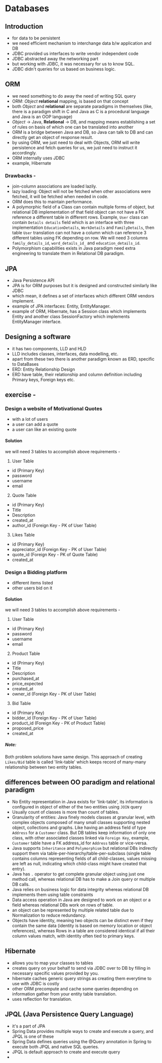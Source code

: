# Databases

## Introduction
- for data to be persistent
- we need efficient mechanism to interchange data b/w application and DB
- JDBC provided us interfaces to write vendor independent code
- JDBC abstracted away the networking part
- but working with JDBC, it was necessary for us to know SQL.
- JDBC didn't queries for us based on business logic.

## ORM
- we need something to do away the need of writing SQL query
- ORM: _Object_ **relational** mapping, is based on that concept
- both _Object_ and **relational** are separate paradigms in themselves (like, there is a paradigm shift in C and Java as C is a procedural language and Java is an OOP language)
- _Object_ -> Java, **Relational** -> DB, and mapping means establishing a set of rules on basis of which one can be translated into another
- ORM is a bridge between Java and DB, so Java can talk to DB and can directly get an object of response result.
- by using ORM, we just need to deal with Objects, ORM will write persistence and fetch queries for us, we just need to instruct it accordingly.
- ORM internally uses JDBC
- example, Hibernate

### Drawbacks -
- join-column associations are loaded lazily.
- lazy loading: Object will not be fetched when other associations were fetched, it will be fetched when needed in code.
- ORM does this to maintain performance.
- A polymorphic field of a Class can contain multiple forms of object, but relational DB implementation of that field object can not have a FK reference a different table in different rows. Example, `User` class can contain `Details details` field which is an interface with three implementation `EducationDetails`, `WorkDetails` and `FamilyDetails`, then table `User` translation can not have a column which can reference 3 different tables using FK depending on row. We will need 3 columns `family_details_id`, `word_details_id_` and `education_details_id`.
- Polymorphism capabilities exists in Java paradigm need extra engineering to translate them in Relational DB paradigm.

## JPA
- Java Persistence API
- JPA is for ORM purposes but it is designed and constructed similarly like JDBC
- which mean, it defines a set of interfaces which different ORM vendors implement.
- example of JPA interfaces: Entity, EntityManager.
- example of ORM, Hibernate, has a Session class which implements Entity and another class SessionFactory which implements EntityManager interface.

## Designing a software
- it has two components, LLD and HLD
- LLD includes classes, interfaces, data modelling, etc.
- apart from these two there is another paradigm known as ERD, specific to DataBases
- ERD: Entity Relationship Design
- ERD have table, their relationship and column definition including Primary keys, Foreign keys etc.

## exercise - 
### Design a website of Motivational Quotes
- with a lot of users
- a user can add a quote
- a user can like an existing quote

#### Solution
we will need 3 tables to accomplish above requirements -
1. User Table
- id (Primary Key)
- password
- username
- email

2. Quote Table
- id (Primary Key)
- Title
- Description
- created_at
- author_id (Foreign Key - PK of User Table)

3. Likes Table
- id (Primary Key)
- appreciator_id (Foreign Key - PK of User Table)
- quote_id (Foreign Key - PK of Quote Table)
- created_at

### Design a Bidding platform
- different items listed
- other users bid on it

#### Solution
we will need 3 tables to accomplish above requirements -
1. User Table
- id (Primary Key)
- password
- username
- email

2. Product Table
- id (Primary Key)
- Title
- Description
- purchased_at
- price_expected
- created_at
- owner_id (Foreign Key - PK of User Table)

3. Bid Table
- id (Primary Key)
- bidder_id (Foreign Key - PK of User Table)
- product_id (Foreign Key - PK of Product Table)
- proposed_price
- created_at

##### Note:
Both problem solutions have same design. This approach of creating `Likes/Bid` table is called 'link-table' which keeps record of many-many relationship between two entity tables.

## differences between OO paradigm and relational paradigm
- No Entity representation in Java exists for 'link-table', its information is configured in object of either of the two entities using `JOIN` query
- Usually count of classes is more than count of tables.
- Granularity of entities: Java finely models classes at granular level, with complex objects composed of many small classes supporting nested object, collections and graphs. Like having an address field of type `Address` for a `Customer` class. But DB tables keep information of only one class, with other associated classes linked via `Foreign Key`, example, `Customer` table have a FK address_id for `Address` table or vice-versa.
- Java supports `Inheritance` and `Polymorphism` but relational DBs indirectly support them via table-per-hierarchy/table-per-subclass (single table contains columns representing fields of all child-classes, values missing are left as null, indicating which child-class might have created that entry).
- Java has `.` operator to get complete granular object using just one method call, whereas relational DB has to make a Join query or multiple DB calls.
- Java relies on business logic for data integrity whereas relational DB implements them using table constraints
- Data access operation in Java are designed to work on an object or a field whereas relational DBs work on rows of table.
- an object can be represented by multiple related table due to Normalization to reduce redundancy.
- Objects have identity, meaning two objects can be distinct even if they contain the same data (identity is based on memory location or object references), whereas Rows in a table are considered identical if all their column values match, with identity often tied to primary keys.

## Hibernate
- allows you to map your classes to tables
- creates query on your behalf to send via JDBC over to DB by filling in necessary specific values provided by you.
- hibernate caches generic query strings as creating them everytime to use with JDBC is costly
- other ORM precompute and cache some queries depending on information gather from your entity table translation.
- uses reflection for translation.

## JPQL (Java Persistence Query Language)
- it's a part of JPA
- Spring Data provides multiple ways to create and execute a query, and JPQL is one of these
- Spring Data defines queries using the @Query annotation in Spring to execute both JPQL and native SQL queries.
- JPQL is default approach to create and execute query
- 
